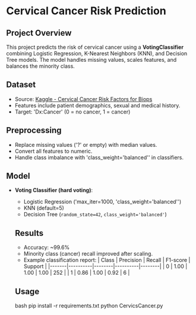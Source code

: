 # Cervical Cancer Risk Prediction

## Project Overview
This project predicts the risk of cervical cancer using a **VotingClassifier** combining
Logistic Regression, K-Nearest Neighbors (KNN), and Decision Tree models.
The model handles missing values, scales features, and balances the minority class. 

## Dataset
- Source: [Kaggle - Cervical Cancer Risk Factors for Biops](https://www.kaggle.com/datasets/abdenourbenacer/cervical-cancer-risk-factors-for-biops)
- Features include patient demographics, sexual and medical history.
- Target: 'Dx:Cancer' (0 = no cancer, 1 = cancer)

## Preprocessing
- Replace missing values ('?' or empty) with median values.
- Convert all features to numeric.
- Handle class imbalance with 'class_weight='balanced'' in classifiers.

## Model
- **Voting Classifier (hard voting)**:
  - Logistic Regression ('max_iter=1000, 'class_weight='balanced'')
  - KNN (default=5)
  - Decision Tree (`random_state=42`, `class_weight='balanced'`)
 
  ## Results
  - Accuracy: ~99.6%
  - Minority class (cancer) recall improved after scaling.
  - Example classification report:
| Class | Precision | Recall | F1-score | Support |
|-------|----------|--------|----------|--------|
| 0     | 1.00     | 1.00   | 1.00     | 252    |
| 1     | 0.86     | 1.00   | 0.92     | 6      |


  ## Usage
  bash
  pip install -r requirements.txt
  python CervicsCancer.py

  
